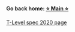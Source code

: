 **Go back home: <a href="https://rockartist33.github.io/T-Level-Revision-dpdd/">⭐ Main ⭐</a>**


















<a href="https://rockartist33.github.io/T-Level-Revision-dpdd/content/Misc/pdf/t-level-spec-2020.pdf#page=44">T-Level spec 2020 page</a>